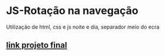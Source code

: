 # JS-Rotação na navegação
 Utilização de html, css e js noite e dia, separador meio do ecra
## [link projeto final](https://hugoresende27.github.io/js_noite_dia/)